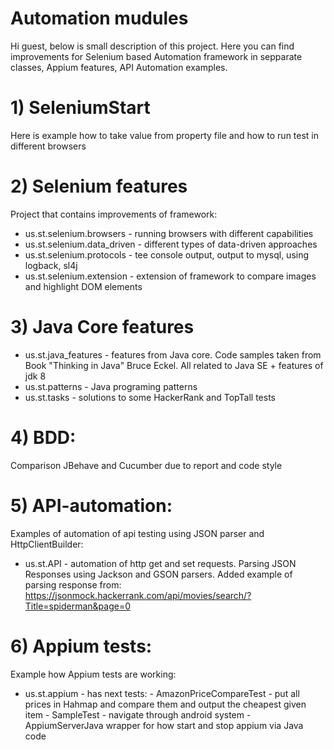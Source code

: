 # Automation mudules
Hi guest, below is small description of this project. Here you can find improvements for Selenium based 
Automation framework in sepparate classes, Appium features, API Automation examples.
# 1) SeleniumStart
Here is example how to take value from property file
and how to run test in different browsers
# 2) Selenium features
Project that contains improvements of framework:
* us.st.selenium.browsers - running browsers with different capabilities
* us.st.selenium.data_driven - different types of data-driven approaches
* us.st.selenium.protocols - tee console output, output to mysql, using logback, sl4j
* us.st.selenium.extension - extension of framework to compare images and highlight DOM elements
# 3) Java Core features
* us.st.java_features - features from Java core. Code samples taken from Book "Thinking in Java" Bruce Eckel. All related to Java SE + features of jdk 8
* us.st.patterns - Java programing patterns
* us.st.tasks - solutions to some HackerRank and TopTall tests
# 4) BDD: 
Comparison JBehave and Cucumber due to report and code style
# 5) API-automation:
Examples of automation of api testing using JSON parser and HttpClientBuilder:
* us.st.API - automation of http get and set requests. Parsing JSON Responses using Jackson and GSON parsers. Added example of parsing response from:
https://jsonmock.hackerrank.com/api/movies/search/?Title=spiderman&page=0
# 6) Appium tests:
Example how Appium tests are working:
* us.st.appium - has next tests: 
                  - AmazonPriceCompareTest - put all prices in Hahmap and compare them and output the cheapest given item
                  - SampleTest - navigate through android system
               - AppiumServerJava wrapper for how start and stop appium via Java code





